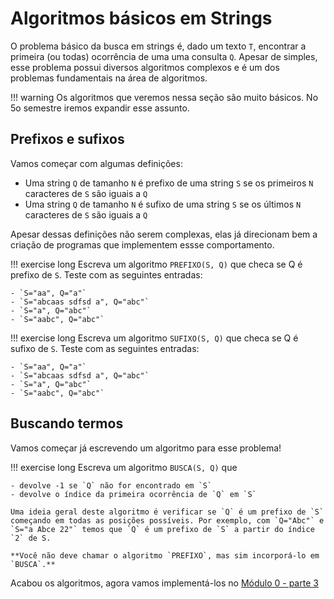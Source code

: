 # Algoritmos básicos em Strings

O problema básico da busca em strings é, dado um texto `T`, encontrar a primeira (ou todas) ocorrência de uma uma consulta `Q`. Apesar de simples, esse problema possui diversos algoritmos complexos e é um dos problemas fundamentais na área de algoritmos.

!!! warning 
    Os algoritmos que veremos nessa seção são muito básicos. No 5o semestre iremos expandir esse assunto.


## Prefixos e sufixos

Vamos começar com algumas definições:

- Uma string `Q` de tamanho `N` é prefixo de uma string `S` se os primeiros `N` caracteres de `S` são iguais a `Q`
- Uma string `Q` de tamanho `N` é sufixo de uma string `S` se os últimos `N` caracteres de `S` são iguais a `Q`

Apesar dessas definições não serem complexas, elas já direcionam bem a criação de programas que implementem essse comportamento.

!!! exercise long
    Escreva um algoritmo `PREFIXO(S, Q)` que checa se Q é prefixo de `S`. Teste com as seguintes entradas:

    - `S="aa", Q="a"`
    - `S="abcaas sdfsd a", Q="abc"`
    - `S="a", Q="abc"`
    - `S="aabc", Q="abc"`

!!! exercise long
    Escreva um algoritmo `SUFIXO(S, Q)` que checa se Q é sufixo de `S`. Teste com as seguintes entradas:

    - `S="aa", Q="a"`
    - `S="abcaas sdfsd a", Q="abc"`
    - `S="a", Q="abc"`
    - `S="aabc", Q="abc"`

<!-- !!! exercise short
    Qual é a complexidade dos algoritmos `PREFIXO` e `SUFIXO` (em termos do tamanho `N` da entrada `Q`)?

    !!! answer
        Ele faz `N` operações, no máximo.
-->

## Buscando termos

Vamos começar já escrevendo um algoritmo para esse problema!

!!! exercise long
    Escreva um algoritmo `BUSCA(S, Q)` que 

    - devolve -1 se `Q` não for encontrado em `S`
    - devolve o índice da primeira ocorrência de `Q` em `S`
    
    Uma ideia geral deste algoritmo é verificar se `Q` é um prefixo de `S` começando em todas as posições possíveis. Por exemplo, com `Q="Abc"` e `S="a Abce 22"` temos que `Q` é um prefixo de `S` a partir do índice `2` de S.

    **Você não deve chamar o algoritmo `PREFIXO`, mas sim incorporá-lo em `BUSCA`.**


Acabou os algoritmos, agora vamos implementá-los no [Módulo 0 - parte 3](https://us.prairielearn.com/pl/course_instance/146836/assessment/2398954)

